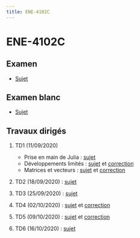 ```yaml
---
title: ENE-4102C
---
```


# ENE-4102C

## Examen

* [Sujet](examen/sujet.pdf)

## Examen blanc

* [Sujet](examen/blanc/sujet.pdf)

## Travaux dirigés

1. TD1 (11/09/2020)

	* Prise en main de Julia : [sujet](td1/part1.html)
	* Développements limités : [sujet](td1/part2.html) et [correction](td1/correction/part2.html)
	* Matrices et vecteurs : [sujet](td1/part3.html) et [correction](td1/correction/part3.html)

1. TD2 (18/09/2020) : [sujet](td2/sujet.html)
1. TD3 (25/09/2020) : [sujet](td3/sujet.html)
1. TD4 (02/10/2020) : [sujet](td4/sujet.html) et [correction](td4/correction.html)
1. TD5 (09/10/2020) : [sujet](td5/sujet.html) et [correction](td5/correction.html)
1. TD6 (16/10/2020) : [sujet](td6/sujet.html)

